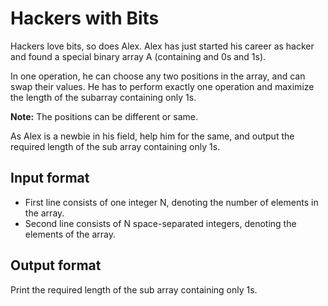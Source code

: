 # Hackers with Bits

Hackers love bits, so does Alex. Alex has just started his career as hacker and found a special binary array A (containing and 0s and 1s).

In one operation, he can choose any two positions in the array, and can swap their values. He has to perform exactly one operation and maximize the length of the subarray containing only 1s.

**Note:** The positions can be different or same.

As Alex is a newbie in his field, help him for the same, and output the required length of the sub array containing only 1s.

## Input format

- First line consists of one integer N, denoting the number of elements in the array.
- Second line consists of N space-separated integers, denoting the elements of the array.

## Output format

Print the required length of the sub array containing only 1s.
